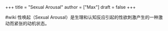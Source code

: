 +++
title = "Sexual Arousal"
author = ["Max"]
draft = false
+++

\#wiki
性唤起（Sexual Arousal）是生理和认知反应引起的性欲刺激产生的一种激动而紧张的动机状态。
